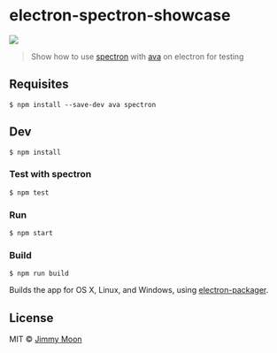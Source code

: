 # electron-spectron-showcase

![](https://cloud.githubusercontent.com/assets/124117/12213637/42d929bc-b6bf-11e5-8021-6b9f78a15837.png)

> Show how to use [spectron](https://github.com/kevinsawicki/spectron) with [ava](https://github.com/sindresorhus/ava) on electron for testing

## Requisites

```
$ npm install --save-dev ava spectron
```

## Dev

```
$ npm install
```

### Test with spectron

```
$ npm test
```

### Run

```
$ npm start
```

### Build

```
$ npm run build
```

Builds the app for OS X, Linux, and Windows, using [electron-packager](https://github.com/maxogden/electron-packager).


## License

MIT © [Jimmy Moon](http://ragingwind.me)
